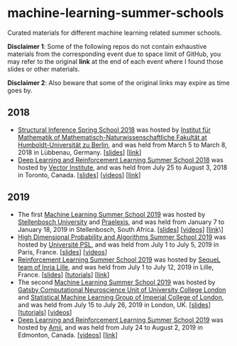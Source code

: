 # machine-learning-summer-schools
Curated materials for different machine learning related summer schools.

**Disclaimer 1**: Some of the following repos do not contain exhaustive materials from the corresponding event due to space limit of GitHub, you may refer to the original **link** at the end of each event where I found those slides or other materials. 

**Disclaimer 2**: Also beware that some of the original links may expire as time goes by.

## 2018

- [Structural Inference Spring School 2018](https://www.mathematik.hu-berlin.de/de/for1735/prior-events/spring-school-2018) was hosted by [Institut für Mathematik of Mathematisch-Naturwissenschaftliche Fakultät at Humboldt-Universität zu Berlin](https://www.mathematik.hu-berlin.de/de), and was held from March 5 to March 8, 2018 in Lübbenau, Germany. \[[slides](https://github.com/xuedong/machine-learning-summer-schools/tree/master/Structural%20Inference%20Spring%20School%202018%20(L%C3%BCbbenau%2C%20Germany)/slides)\] \[[link](https://www.mathematik.hu-berlin.de/de/for1735/prior-events/spring-school-2018/program-1)\]
- [Deep Learning and Reinforcement Learning Summer School 2018](https://dlrlsummerschool.ca/past-years/) was hosted by [Vector Institute](https://vectorinstitute.ai/), and was held from July 25 to August 3, 2018 in Toronto, Canada. \[[slides](https://github.com/xuedong/machine-learning-summer-schools/tree/master/Deep%20Learning%20%26%20Reinforcement%20Learning%20Summer%20School%202018%20(Toronto%2C%20Canada)/slides)\] \[[videos](http://videolectures.net/DLRLsummerschool2018_toronto/)\] \[[link](https://dlrlsummerschool.ca/past-years/)\]

## 2019

- The first [Machine Learning Summer School 2019](https://mlssafrica.com/) was hosted by [Stellenbosch University](https://www.sun.ac.za/english) and [Praelexis](https://praelexis.com/), and was held from January 7 to January 18, 2019 in Stellenbosch, South Africa. \[[slides](https://github.com/xuedong/machine-learning-summer-schools/tree/master/Machine%20Learning%20Summer%20School%202019%20(Stellenbosch%2C%20South%20Africa)/slides)\] \[[videos](https://www.youtube.com/channel/UC722CmQVgcLtxt_jXr3RyWg)\] \[[link](https://drive.google.com/drive/folders/1mHqPevddlosT7TnqumDBq4e-fIw8sot_)\]
- [High Dimensional Probability and Algorithms Summer School 2019](https://hdpa2019.sciencesconf.org/) was hosted by [Université PSL](https://www.psl.eu/), and was held from July 1 to July 5, 2019 in Paris, France. \[[slides](https://github.com/xuedong/machine-learning-summer-schools/tree/master/High%20Dimensional%20Probability%20and%20Algorithms%20Summer%20School%202019%20(Paris%2C%20France)/talks)\] \[[videos](https://www.youtube.com/user/sebastienbubeck/videos)\]
- [Reinforcement Learning Summer School 2019](https://rlss.inria.fr/) was hosted by [SequeL team of Inria Lille](https://team.inria.fr/sequel/), and was held from July 1 to July 12, 2019 in Lille, France. \[[slides](https://github.com/xuedong/machine-learning-summer-schools/tree/master/Reinforcement%20Learning%20Summer%20School%202019%20(Lille%2C%20France)/slides)\] \[[tutorials](https://github.com/xuedong/machine-learning-summer-schools/tree/master/Reinforcement%20Learning%20Summer%20School%202019%20(Lille%2C%20France))\] \[[link](https://rlss.inria.fr/program/)\]
- The second [Machine Learning Summer School 2019](https://sites.google.com/view/mlss-2019) was hosted by [Gatsby Computational Neuroscience Unit of University College London](https://www.gatsby.ucl.ac.uk/Members.html) and [Statistical Machine Learning Group of Imperial College of London](https://wp.doc.ic.ac.uk/sml/), and was held from July 15 to July 26, 2019 in London, UK. \[[slides](https://github.com/xuedong/machine-learning-summer-schools/tree/master/Machine%20Learning%20Summer%20School%202019%20(London%2C%20UK)/slides)\] \[[tutorials](https://github.com/xuedong/machine-learning-summer-schools/tree/master/Machine%20Learning%20Summer%20School%202019%20(London%2C%20UK)/tutorials)\] \[[videos](https://www.facebook.com/uclcsml/)\]
- [Deep Learning and Reinforcement Learning Summer School 2019](https://dlrlsummerschool.ca/past-years/) was hosted by [Amii](https://www.amii.ca/), and was held from July 24 to August 2, 2019 in Edmonton, Canada. \[[videos](https://www.youtube.com/playlist?list=PLKlhhkvvU8-aXmPQZNYG_e-2nTd0tJE8v)\] \[[link](https://dlrlsummerschool.ca/past-years/)\]
